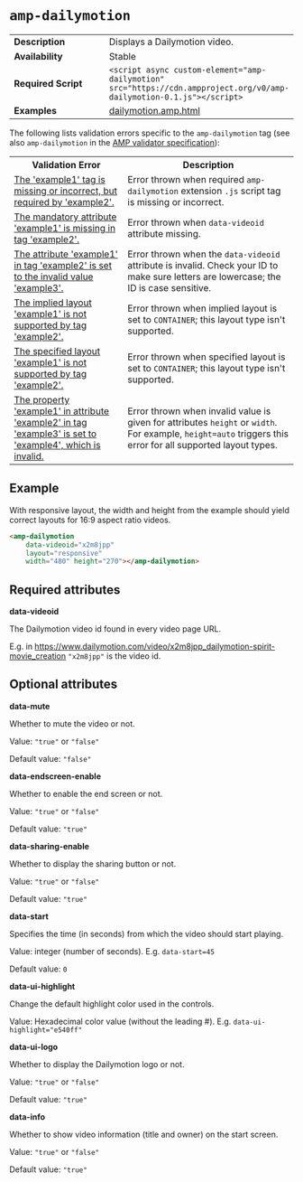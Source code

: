 <!---
Copyright 2016 The AMP HTML Authors. All Rights Reserved.

Licensed under the Apache License, Version 2.0 (the "License");
you may not use this file except in compliance with the License.
You may obtain a copy of the License at

      http://www.apache.org/licenses/LICENSE-2.0

Unless required by applicable law or agreed to in writing, software
distributed under the License is distributed on an "AS-IS" BASIS,
WITHOUT WARRANTIES OR CONDITIONS OF ANY KIND, either express or implied.
See the License for the specific language governing permissions and
limitations under the License.
-->

# <a name="amp-dailymotion"></a> `amp-dailymotion`

<table>
  <tr>
    <td width="40%"><strong>Description</strong></td>
    <td> Displays a Dailymotion video.</td>
  </tr>
  <tr>
    <td width="40%"><strong>Availability</strong></td>
    <td>Stable</td>
  </tr>
  <tr>
    <td width="40%"><strong>Required Script</strong></td>
    <td><code>&lt;script async custom-element="amp-dailymotion" src="https://cdn.ampproject.org/v0/amp-dailymotion-0.1.js">&lt;/script></code></td>
  </tr>
  <tr>
    <td width="40%"><strong>Examples</strong></td>
    <td><a href="https://github.com/ampproject/amphtml/blob/master/examples/dailymotion.amp.html">dailymotion.amp.html</a></td>
  </tr>
</table>

The following lists validation errors specific to the `amp-dailymotion` tag
(see also `amp-dailymotion` in the [AMP validator specification](https://github.com/ampproject/amphtml/blob/master/validator/validator.protoascii)):

<table>
  <tr>
    <th width="40%"><strong>Validation Error</strong></th>
    <th>Description</th>
  </tr>
  <tr>
    <td width="40%"><a href="https://www.ampproject.org/docs/reference/validation_errors.html#tag-required-by-another-tag-is-missing">The 'example1' tag is missing or incorrect, but required by 'example2'.</a></td>
    <td>Error thrown when required <code>amp-dailymotion</code> extension <code>.js</code> script tag is missing or incorrect.</td>
  </tr>
  <tr>
    <td width="40%"><a href="https://www.ampproject.org/docs/reference/validation_errors.html#mandatory-attribute-missing">The mandatory attribute 'example1' is missing in tag 'example2'.</a></td>
    <td>Error thrown when <code>data-videoid</code> attribute missing.</td>
  </tr>
    <tr>
    <td width="40%"><a href="https://www.ampproject.org/docs/reference/validation_errors.html#invalid-attribute-value">The attribute 'example1' in tag 'example2' is set to the invalid value 'example3'.</a></td>
    <td>Error thrown when the <code>data-videoid</code> attribute is invalid. Check your ID to make sure letters are lowercase; the ID is case sensitive.</td>
  </tr>
  <tr>
    <td width="40%"><a href="https://www.ampproject.org/docs/reference/validation_errors.html#implied-layout-isnt-supported-by-amp-tag">The implied layout 'example1' is not supported by tag 'example2'.</a></td>
    <td>Error thrown when implied layout is set to <code>CONTAINER</code>; this layout type isn't supported.</td>
  </tr>
  <tr>
    <td width="40%"><a href="https://www.ampproject.org/docs/reference/validation_errors.html#specified-layout-isnt-supported-by-amp-tag">The specified layout 'example1' is not supported by tag 'example2'.</a></td>
    <td>Error thrown when specified layout is set to <code>CONTAINER</code>; this layout type isn't supported.</td>
  </tr>
  <tr>
    <td width="40%"><a href="https://www.ampproject.org/docs/reference/validation_errors.html#invalid-property-value">The property 'example1' in attribute 'example2' in tag 'example3' is set to 'example4', which is invalid.</a></td>
    <td>Error thrown when invalid value is given for attributes <code>height</code> or <code>width</code>. For example, <code>height=auto</code> triggers this error for all supported layout types.</td>
  </tr>
</table>

## Example

With responsive layout, the width and height from the example should yield correct layouts for 16:9 aspect ratio videos.

```html
<amp-dailymotion
    data-videoid="x2m8jpp"
    layout="responsive"
    width="480" height="270"></amp-dailymotion>
```

## Required attributes

**data-videoid**

The Dailymotion video id found in every video page URL.

E.g. in https://www.dailymotion.com/video/x2m8jpp_dailymotion-spirit-movie_creation `"x2m8jpp"` is the video id.

## Optional attributes

**data-mute**

Whether to mute the video or not.

Value: `"true"` or `"false"`

Default value: `"false"`

**data-endscreen-enable**

Whether to enable the end screen or not.

Value: `"true"` or `"false"`

Default value: `"true"`

**data-sharing-enable**

Whether to display the sharing button or not.

Value: `"true"` or `"false"`

Default value: `"true"`

**data-start**

Specifies the time (in seconds) from which the video should start playing. 

Value: integer (number of seconds). E.g. `data-start=45`

Default value: `0`

**data-ui-highlight**

Change the default highlight color used in the controls.

Value: Hexadecimal color value (without the leading #). E.g. `data-ui-highlight="e540ff"`

**data-ui-logo**

Whether to display the Dailymotion logo or not.

Value: `"true"` or `"false"`

Default value: `"true"`

**data-info**

Whether to show video information (title and owner) on the start screen.

Value: `"true"` or `"false"`

Default value: `"true"`
